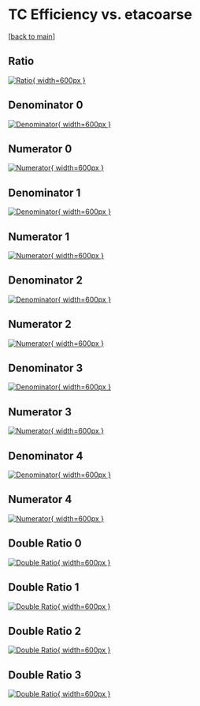 # TC Efficiency vs. etacoarse

[[back to main](./)]



## Ratio

[![Ratio](../mtv/var/TC_vtr_13_0_eff_etacoarse.png){ width=600px }](../mtv/var/TC_vtr_13_0_eff_etacoarse.pdf)

## Denominator 0

[![Denominator](../mtv/den/TC_vtr_13_0_eff_etacoarse_den0.png){ width=600px }](../mtv/den/TC_vtr_13_0_eff_etacoarse_den0.pdf)

## Numerator 0

[![Numerator](../mtv/num/TC_vtr_13_0_eff_etacoarse_num0.png){ width=600px }](../mtv/num/TC_vtr_13_0_eff_etacoarse_num0.pdf)

## Denominator 1

[![Denominator](../mtv/den/TC_vtr_13_0_eff_etacoarse_den1.png){ width=600px }](../mtv/den/TC_vtr_13_0_eff_etacoarse_den1.pdf)

## Numerator 1

[![Numerator](../mtv/num/TC_vtr_13_0_eff_etacoarse_num1.png){ width=600px }](../mtv/num/TC_vtr_13_0_eff_etacoarse_num1.pdf)

## Denominator 2

[![Denominator](../mtv/den/TC_vtr_13_0_eff_etacoarse_den2.png){ width=600px }](../mtv/den/TC_vtr_13_0_eff_etacoarse_den2.pdf)

## Numerator 2

[![Numerator](../mtv/num/TC_vtr_13_0_eff_etacoarse_num2.png){ width=600px }](../mtv/num/TC_vtr_13_0_eff_etacoarse_num2.pdf)

## Denominator 3

[![Denominator](../mtv/den/TC_vtr_13_0_eff_etacoarse_den3.png){ width=600px }](../mtv/den/TC_vtr_13_0_eff_etacoarse_den3.pdf)

## Numerator 3

[![Numerator](../mtv/num/TC_vtr_13_0_eff_etacoarse_num3.png){ width=600px }](../mtv/num/TC_vtr_13_0_eff_etacoarse_num3.pdf)

## Denominator 4

[![Denominator](../mtv/den/TC_vtr_13_0_eff_etacoarse_den4.png){ width=600px }](../mtv/den/TC_vtr_13_0_eff_etacoarse_den4.pdf)

## Numerator 4

[![Numerator](../mtv/num/TC_vtr_13_0_eff_etacoarse_num4.png){ width=600px }](../mtv/num/TC_vtr_13_0_eff_etacoarse_num4.pdf)

## Double Ratio 0

[![Double Ratio](../mtv/ratio/TC_vtr_13_0_eff_etacoarse_ratio0.png){ width=600px }](../mtv/ratio/TC_vtr_13_0_eff_etacoarse_ratio0.pdf)

## Double Ratio 1

[![Double Ratio](../mtv/ratio/TC_vtr_13_0_eff_etacoarse_ratio1.png){ width=600px }](../mtv/ratio/TC_vtr_13_0_eff_etacoarse_ratio1.pdf)

## Double Ratio 2

[![Double Ratio](../mtv/ratio/TC_vtr_13_0_eff_etacoarse_ratio2.png){ width=600px }](../mtv/ratio/TC_vtr_13_0_eff_etacoarse_ratio2.pdf)

## Double Ratio 3

[![Double Ratio](../mtv/ratio/TC_vtr_13_0_eff_etacoarse_ratio3.png){ width=600px }](../mtv/ratio/TC_vtr_13_0_eff_etacoarse_ratio3.pdf)

